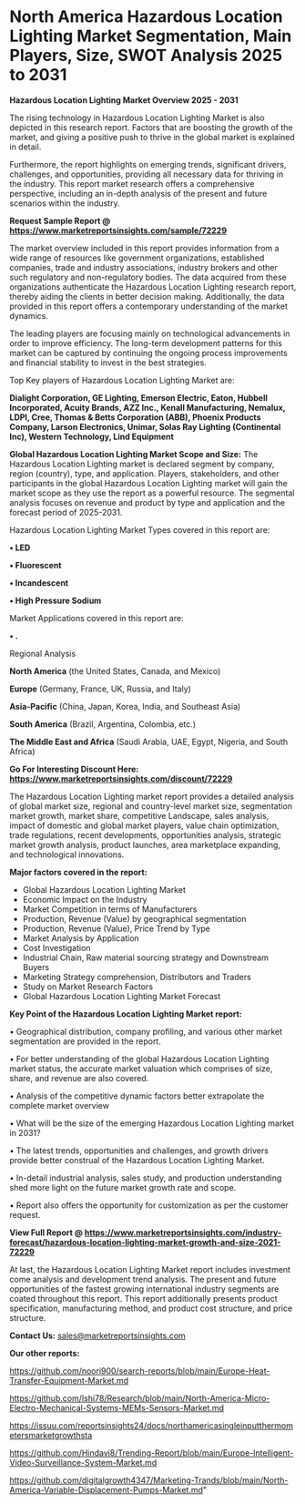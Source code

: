 # North America Hazardous Location Lighting Market Segmentation, Main Players, Size, SWOT Analysis 2025 to 2031

<Strong> Hazardous Location Lighting Market Overview 2025 - 2031</strong>

The rising technology in Hazardous Location Lighting Market is also depicted in this research report. Factors that are boosting the growth of the market, and giving a positive push to thrive in the global market is explained in detail.

Furthermore, the report highlights on emerging trends, significant drivers, challenges, and opportunities, providing all necessary data for thriving in the industry. This report market research offers a comprehensive perspective, including an in-depth analysis of the present and future scenarios within the industry.

<strong>Request Sample Report @ <a href=https://www.marketreportsinsights.com/sample/72229>https://www.marketreportsinsights.com/sample/72229</a></strong>

The market overview included in this report provides information from a wide range of resources like government organizations, established companies, trade and industry associations, industry brokers and other such regulatory and non-regulatory bodies. The data acquired from these organizations authenticate the Hazardous Location Lighting research report, thereby aiding the clients in better decision making. Additionally, the data provided in this report offers a contemporary understanding of the market dynamics.

The leading players are focusing mainly on technological advancements in order to improve efficiency. The long-term development patterns for this market can be captured by continuing the ongoing process improvements and financial stability to invest in the best strategies.

Top Key players of Hazardous Location Lighting Market are:

<strong>Dialight Corporation, GE Lighting, Emerson Electric, Eaton, Hubbell Incorporated, Acuity Brands, AZZ Inc., Kenall Manufacturing, Nemalux, LDPI, Cree, Thomas & Betts Corporation (ABB), Phoenix Products Company, Larson Electronics, Unimar, Solas Ray Lighting (Continental Inc), Western Technology, Lind Equipment</strong>

<strong><b>Global Hazardous Location Lighting Market Scope and Size:</b></strong>
The Hazardous Location Lighting market is declared segment by company, region (country), type, and application. Players, stakeholders, and other participants in the global Hazardous Location Lighting market will gain the market scope as they use the report as a powerful resource. The segmental analysis focuses on revenue and product by type and application and the forecast period of 2025-2031.

Hazardous Location Lighting Market Types covered in this report are:

<strong>• LED

• Fluorescent

• Incandescent

• High Pressure Sodium</strong>

Market Applications covered in this report are:

<strong>• .</strong> 

Regional Analysis

<strong>North America</strong> (the United States, Canada, and Mexico)

<strong>Europe</strong> (Germany, France, UK, Russia, and Italy)

<strong>Asia-Pacific</strong> (China, Japan, Korea, India, and Southeast Asia)

<strong>South America</strong> (Brazil, Argentina, Colombia, etc.)

<strong>The Middle East and Africa</strong> (Saudi Arabia, UAE, Egypt, Nigeria, and South Africa)

<strong>Go For Interesting Discount Here: <a href=https://www.marketreportsinsights.com/discount/72229>https://www.marketreportsinsights.com/discount/72229</a></strong>

The Hazardous Location Lighting market report provides a detailed analysis of global market size, regional and country-level market size, segmentation market growth, market share, competitive Landscape, sales analysis, impact of domestic and global market players, value chain optimization, trade regulations, recent developments, opportunities analysis, strategic market growth analysis, product launches, area marketplace expanding, and technological innovations.

<strong><b>Major factors covered in the report:</b></strong>
<ul>
  <li>Global Hazardous Location Lighting Market </li>
  <li>Economic Impact on the Industry</li>
  <li>Market Competition in terms of Manufacturers</li>
  <li>Production, Revenue (Value) by geographical segmentation</li>
  <li>Production, Revenue (Value), Price Trend by Type</li>
  <li>Market Analysis by Application</li>
  <li>Cost Investigation</li>
  <li>Industrial Chain, Raw material sourcing strategy and Downstream Buyers</li>
  <li>Marketing Strategy comprehension, Distributors and Traders</li>
  <li>Study on Market Research Factors</li>
  <li>Global Hazardous Location Lighting Market Forecast</li>
</ul>

<strong><b>Key Point of the Hazardous Location Lighting Market report:</b></strong>

• Geographical distribution, company profiling, and various other market segmentation are provided in the report.

• For better understanding of the global Hazardous Location Lighting market status, the accurate market valuation which comprises of size, share, and revenue are also covered.

• Analysis of the competitive dynamic factors better extrapolate the complete market overview

• What will be the size of the emerging Hazardous Location Lighting market in 2031?

• The latest trends, opportunities and challenges, and growth drivers provide better construal of the Hazardous Location Lighting Market.

• In-detail industrial analysis, sales study, and production understanding shed more light on the future market growth rate and scope.

• Report also offers the opportunity for customization as per the customer request.

<strong><b>View Full Report @ <a href=https://www.marketreportsinsights.com/industry-forecast/hazardous-location-lighting-market-growth-and-size-2021-72229>https://www.marketreportsinsights.com/industry-forecast/hazardous-location-lighting-market-growth-and-size-2021-72229</a></b></strong>


At last, the Hazardous Location Lighting Market report includes investment come analysis and development trend analysis. The present and future opportunities of the fastest growing international industry segments are coated throughout this report. This report additionally presents product specification, manufacturing method, and product cost structure, and price structure.

<strong>Contact Us:</strong>
sales@marketreportsinsights.com

<strong>Our other reports:</strong>

<a href=https://github.com/noori900/search-reports/blob/main/Europe-Heat-Transfer-Equipment-Market.md>https://github.com/noori900/search-reports/blob/main/Europe-Heat-Transfer-Equipment-Market.md</a>

<a href=https://github.com/Ishi78/Research/blob/main/North-America-Micro-Electro-Mechanical-Systems-MEMs-Sensors-Market.md>https://github.com/Ishi78/Research/blob/main/North-America-Micro-Electro-Mechanical-Systems-MEMs-Sensors-Market.md</a>

<a href=https://issuu.com/reportsinsights24/docs/northamericasingleinputthermometersmarketgrowthsta>https://issuu.com/reportsinsights24/docs/northamericasingleinputthermometersmarketgrowthsta</a>

<a href=https://github.com/Hindavi8/Trending-Report/blob/main/Europe-Intelligent-Video-Surveillance-System-Market.md>https://github.com/Hindavi8/Trending-Report/blob/main/Europe-Intelligent-Video-Surveillance-System-Market.md</a>

<a href=https://github.com/digitalgrowth4347/Marketing-Trands/blob/main/North-America-Variable-Displacement-Pumps-Market.md>https://github.com/digitalgrowth4347/Marketing-Trands/blob/main/North-America-Variable-Displacement-Pumps-Market.md</a>"
